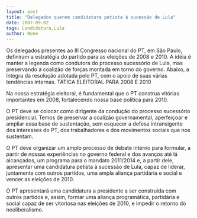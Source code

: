 ```yaml
---
layout: post
title: "Delegados querem candidatura petista à sucessão de Lula"
date: 2007-09-02
tags: Candidatura,Lula
author: None
---
```

Os delegados presentes ao III Congresso nacional do PT, em S&atilde;o Paulo, definiram a estrat&eacute;gia do partido para as elei&ccedil;&otilde;es de 2008 e 2010. A id&eacute;ia &eacute; manter a legenda como condutora do processo sucess&oacute;rio de Lula, mas preservando a coaliz&atilde;o de for&ccedil;as montada em torno do governo.
Abaixo, a &iacute;ntegra da&nbsp;resolu&ccedil;&atilde;o&nbsp;adotada pelo PT, com o apoio de suas v&aacute;rias tend&ecirc;ncias internas.
T&Aacute;TICA ELEITORAL PARA 2008 E 2010 

Na nossa estrat&eacute;gia eleitoral, &eacute; fundamental que o PT construa vit&oacute;rias importantes em 2008, fortalecendo nossa base pol&iacute;tica para 2010. 

O PT deve se colocar como dirigente da condu&ccedil;&atilde;o do processo sucess&oacute;rio presidencial. Temos de preservar a coaliz&atilde;o governamental, aperfei&ccedil;oar e ampliar essa base de sustenta&ccedil;&atilde;o, sem esquecer a defesa intransigente dos interesses do PT, dos trabalhadores e dos movimentos sociais que nos sustentam. 

O PT deve organizar um amplo processo de debate interno para formular, a partir de nossas experi&ecirc;ncias no governo federal e dos avan&ccedil;os at&eacute; l&aacute; alcan&ccedil;ados, um programa para o mandato 2011/2014 e, a partir dele, apresentar uma candidatura petista &agrave; sucess&atilde;o de Lula, capaz de liderar, juntamente com outros partidos, uma ampla alian&ccedil;a partid&aacute;ria e social e vencer as elei&ccedil;&otilde;es de 2010. 

O PT apresentar&aacute; uma candidatura a presidente a ser constru&iacute;da com outros partidos e, assim, formar uma alian&ccedil;a program&aacute;tica, partid&aacute;ria e social capaz de ser vitoriosa nas elei&ccedil;&otilde;es de 2010, e impedir o retorno do neoliberalismo. 
